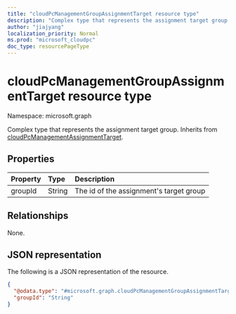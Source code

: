 ```yaml
---
title: "cloudPcManagementGroupAssignmentTarget resource type"
description: "Complex type that represents the assignment target group. Base type: CloudPcManagementAssignmentTarget"
author: "jiajyang"
localization_priority: Normal
ms.prod: "microsoft_cloudpc"
doc_type: resourcePageType
---
```


# cloudPcManagementGroupAssignmentTarget resource type

Namespace: microsoft.graph

Complex type that represents the assignment target group.
Inherits from [cloudPcManagementAssignmentTarget](../resources/cloudpcmanagementassignmenttarget.md).

## Properties

|Property|Type|Description|
|:---|:---|:---|
|groupId|String|The id of the assignment's target group|

## Relationships

None.

## JSON representation

The following is a JSON representation of the resource.
<!-- {
  "blockType": "resource",
  "baseType": "microsoft.graph.cloudPcManagementAssignmentTarget",
  "@odata.type": "microsoft.graph.cloudPcManagementGroupAssignmentTarget"
}
-->

``` json
{
  "@odata.type": "#microsoft.graph.cloudPcManagementGroupAssignmentTarget",
  "groupId": "String"
}
```
